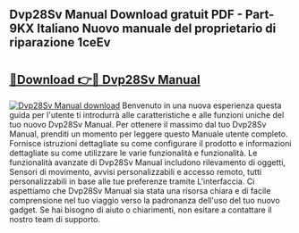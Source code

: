 ## Dvp28Sv Manual Download gratuit PDF - Part-9KX Italiano Nuovo manuale del proprietario di riparazione 1ceEv

# <h2><a href="http://dfb56j5.blite.top/?on=Dvp28Sv+Manual">🔗Download 👉🔴 Dvp28Sv Manual</a></h2>

[![Dvp28Sv Manual download](https://i.imgur.com/lujVjoI.png)](http://dfb56j5.blite.top/?on=Dvp28Sv+Manual)
Benvenuto in una nuova esperienza questa guida per l'utente ti introdurrà alle caratteristiche e alle funzioni uniche del tuo nuovo Dvp28Sv Manual. Per ottenere il massimo dal tuo Dvp28Sv Manual, prenditi un momento per leggere questo Manuale utente completo. Fornisce istruzioni dettagliate su come configurare il prodotto e informazioni dettagliate su come utilizzare le varie funzionalità e funzionalità. Le funzionalità avanzate di Dvp28Sv Manual includono rilevamento di oggetti, Sensori di movimento, avvisi personalizzabili e accesso remoto, tutti personalizzabili in base alle tue preferenze tramite L'interfaccia. Ci aspettiamo che Dvp28Sv Manual sia stata una risorsa chiara e di facile comprensione nel tuo viaggio verso la padronanza dell'uso del tuo nuovo gadget. Se hai bisogno di aiuto o chiarimenti, non esitare a contattare il nostro team di supporto.
